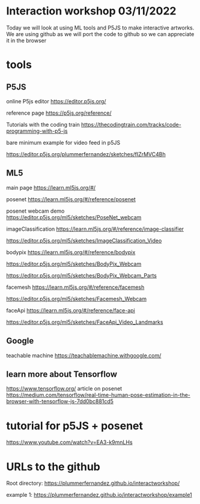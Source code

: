 # Interaction workshop 03/11/2022

Today we will look at using ML tools and P5JS to make interactive artworks. 
We are using github as we will port the code to github so we can appreciate it in the browser

# tools

## P5JS
online P5js editor https://editor.p5js.org/

reference page https://p5js.org/reference/

Tutorials with the coding train  https://thecodingtrain.com/tracks/code-programming-with-p5-js

bare minimum example for video feed in p5JS

https://editor.p5js.org/plummerfernandez/sketches/fIZrMVC4Bh


## ML5
main page https://learn.ml5js.org/#/

posenet https://learn.ml5js.org/#/reference/posenet

posenet webcam demo https://editor.p5js.org/ml5/sketches/PoseNet_webcam

imageClassification https://learn.ml5js.org/#/reference/image-classifier

https://editor.p5js.org/ml5/sketches/ImageClassification_Video

bodypix https://learn.ml5js.org/#/reference/bodypix

https://editor.p5js.org/ml5/sketches/BodyPix_Webcam

https://editor.p5js.org/ml5/sketches/BodyPix_Webcam_Parts

facemesh https://learn.ml5js.org/#/reference/facemesh

https://editor.p5js.org/ml5/sketches/Facemesh_Webcam


faceApi https://learn.ml5js.org/#/reference/face-api

https://editor.p5js.org/ml5/sketches/FaceApi_Video_Landmarks

## Google
teachable machine https://teachablemachine.withgoogle.com/


## learn more about Tensorflow
https://www.tensorflow.org/
article on posenet https://medium.com/tensorflow/real-time-human-pose-estimation-in-the-browser-with-tensorflow-js-7dd0bc881cd5

# tutorial for p5JS + posenet
https://www.youtube.com/watch?v=EA3-k9mnLHs


# URLs to the github

Root directory: 
https://plummerfernandez.github.io/interactworkshop/

example 1: 
https://plummerfernandez.github.io/interactworkshop/example1